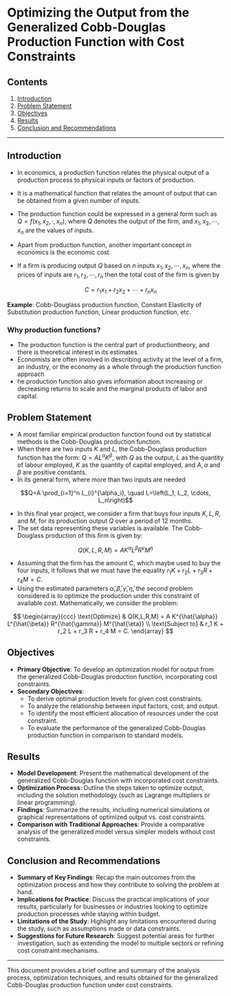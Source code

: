 # Optimizing the Output from the Generalized Cobb-Douglas Production Function with Cost Constraints

## Contents

1. [Introduction](#introduction)
2. [Problem Statement](#problem-statement)
3. [Objectives](#objectives)
4. [Results](#results)
5. [Conclusion and Recommendations](#conclusion-and-recommendations)

---

## Introduction

- In economics, a production function relates the physical output of a production process to physical inputs or factors of production.
- It is a mathematical function that relates the amount of output that can be obtained from a given number of inputs.
- The production function could be expressed in a general form such as $Q=f(x_1, x_2, \cdot, x_n)$, where $Q$ denotes the output of the firm, and $x_1, x_2, \cdots, x_n$ are the values of inputs.
- Apart from production function, another important concept in economics is the economic cost. 
- If a firm is producing output $Q$ based on $n$ inputs $x_1, x_2, \cdots, x_n$, where the prices of inputs are $r_1, r_2, \cdots, r_n$ then the total cost of the firm is given by

  $$C=r_1x_1+r_2x_2+\cdots +r_nx_n$$

 **Example**:
 Cobb-Douglass production function, Constant Elasticity of Substitution production function, Linear production function, etc.

### Why production functions?

- The production function is the central part of productiontheory, and there is theoretical interest in its estimates.
- Economists are often involved in describing activity at the level of a firm, an industry, or the economy as a whole through the production function approach
- he production function also gives information about increasing or decreasing returns to scale and the marginal products of labor and capital.


## Problem Statement

- A most familiar empirical production function found out by statistical methods is the Cobb-Douglas production function.
- When there are two inputs $K$ and $L$, the Cobb-Douglass production function has the form: $Q=AL^{\alpha}K^{\beta}$,  with $Q$ as the  output, $L$ as the quantity of labour employed, $K$ as the quantity of capital employed, and $A, \alpha$ and $\beta$ are positive constants.
- In its general form, where more than two inputs are needed  

$$Q=A \prod_{i=1}^n L_{i}^{\alpha_i}, \quad L=\left(L_1, L_2, \cdots,  L_n\right)$$

- In this final year project, we consider  a firm that buys four inputs $K, L, R$, and $M$, for its production output $Q$ over a period of 12 months.
- The set data representing these variables is available. The Cobb-Douglass production of this firm is given by:

$$Q(K,L,R,M) = AK^{\alpha}L^{\beta}R^{\gamma}M^{\eta}$$

- Assuming that the firm has the amount $C$, which maybe used to buy the four inputs, it follows that we must have the equality $r_1K+r_2L+r_3R+r_4M=C$.
- Using the estimated parameters $\hat{\alpha}, \hat{\beta}, \hat{\gamma}, \hat{\eta}$,  the second problem considered is to optimize the production under this constraint of available cost. Mathematically, we consider the problem:

$$
\begin{array}{ccc}
\text{Optimize} & Q(K,L,R,M) = A K^{\hat{\alpha}} L^{\hat{\beta}} R^{\hat{\gamma}} M^{\hat{\eta}} \\
\text{Subject to} & r_1 K + r_2 L + r_3 R + r_4 M = C.
\end{array}
$$


## Objectives

- **Primary Objective**: To develop an optimization model for output from the generalized Cobb-Douglas production function, incorporating cost constraints.
- **Secondary Objectives**:
    - To derive optimal production levels for given cost constraints.
    - To analyze the relationship between input factors, cost, and output.
    - To identify the most efficient allocation of resources under the cost constraint.
    - To evaluate the performance of the generalized Cobb-Douglas production function in comparison to standard models.

## Results

- **Model Development**: Present the mathematical development of the generalized Cobb-Douglas function with incorporated cost constraints.
- **Optimization Process**: Outline the steps taken to optimize output, including the solution methodology (such as Lagrange multipliers or linear programming).
- **Findings**: Summarize the results, including numerical simulations or graphical representations of optimized output vs. cost constraints.
- **Comparison with Traditional Approaches**: Provide a comparative analysis of the generalized model versus simpler models without cost constraints.

## Conclusion and Recommendations

- **Summary of Key Findings**: Recap the main outcomes from the optimization process and how they contribute to solving the problem at hand.
- **Implications for Practice**: Discuss the practical implications of your results, particularly for businesses or industries looking to optimize production processes while staying within budget.
- **Limitations of the Study**: Highlight any limitations encountered during the study, such as assumptions made or data constraints.
- **Suggestions for Future Research**: Suggest potential areas for further investigation, such as extending the model to multiple sectors or refining cost constraint mechanisms.

---

This document provides a brief outline and summary of the analysis process, optimization techniques, and results obtained for the generalized Cobb-Douglas production function under cost constraints.

